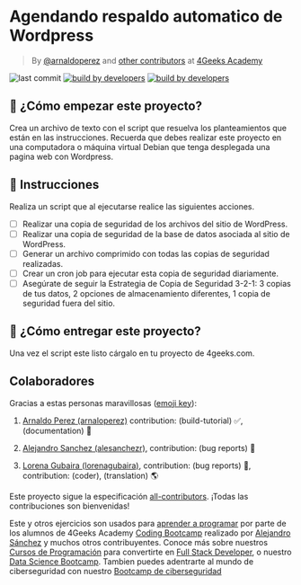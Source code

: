 # Agendando respaldo automatico de Wordpress

<!-- hide -->
> By [@arnaldoperez](https://github.com/arnaldoperez) and [other contributors](https://github.com/4GeeksAcademy/scheduling-automatic-wordpress-backup/graphs/contributors) at [4Geeks Academy](https://4geeksacademy.co/)

![last commit](https://img.shields.io/github/last-commit/4geeksacademy/scheduling-automatic-wordpress-backup)
[![build by developers](https://img.shields.io/badge/build_by-Developers-blue)](https://4geeks.com)
[![build by developers](https://img.shields.io/twitter/follow/4geeksacademy?style=social&logo=twitter)](https://twitter.com/4geeksacademy)

<!-- endhide -->

## 🌱 ¿Cómo empezar este proyecto?

Crea un archivo de texto con el script que resuelva los planteamientos que están en las instrucciones. Recuerda que debes realizar este proyecto en una computadora o máquina virtual Debian que tenga desplegada una pagina web con Wordpress.

## 📝 Instrucciones

Realiza un script que al ejecutarse realice las siguientes acciones.

- [ ] Realizar una copia de seguridad de los archivos del sitio de WordPress.
- [ ] Realizar una copia de seguridad de la base de datos asociada al sitio de WordPress.
- [ ] Generar un archivo comprimido con todas las copias de seguridad realizadas.
- [ ] Crear un cron job para ejecutar esta copia de seguridad diariamente.
- [ ] Asegúrate de seguir la Estrategia de Copia de Seguridad 3-2-1: 3 copias de tus datos, 2 opciones de almacenamiento diferentes, 1 copia de seguridad fuera del sitio.

## 🚛 ¿Cómo entregar este proyecto?

Una vez el script este listo cárgalo en tu proyecto de 4geeks.com.

<!-- hide -->
## Colaboradores

Gracias a estas personas maravillosas ([emoji key](https://github.com/kentcdodds/all-contributors#emoji-key)):

1. [Arnaldo Perez (arnaloperez)](https://github.com/arnaloperez) contribution: (build-tutorial) ✅, (documentation) 📖
  
2. [Alejandro Sanchez (alesanchezr)](https://github.com/alesanchezr),  contribution: (bug reports) 🐛

3. [Lorena Gubaira (lorenagubaira)](https://github.com/lorenagubaira), contribution: (bug reports) 🐛, contribution: (coder), (translation) 🌎

Este proyecto sigue la especificación [all-contributors](https://github.com/kentcdodds/all-contributors). ¡Todas las contribuciones son bienvenidas!

Este y otros ejercicios son usados para [aprender a programar](https://4geeksacademy.com/es/aprender-a-programar/aprender-a-programar-desde-cero) por parte de los alumnos de 4Geeks Academy [Coding Bootcamp](https://4geeksacademy.com/us/coding-bootcamp) realizado por [Alejandro Sánchez](https://twitter.com/alesanchezr) y muchos otros contribuyentes. Conoce más sobre nuestros [Cursos de Programación](https://4geeksacademy.com/es/curso-de-programacion-desde-cero?lang=es) para convertirte en [Full Stack Developer](https://4geeksacademy.com/es/coding-bootcamps/desarrollador-full-stack/?lang=es), o nuestro [Data Science Bootcamp](https://4geeksacademy.com/es/coding-bootcamps/curso-datascience-machine-learning). Tambien puedes adentrarte al mundo de ciberseguridad con nuestro [Bootcamp de ciberseguridad](https://4geeksacademy.com/es/coding-bootcamps/curso-ciberseguridad)
<!-- endhide -->
